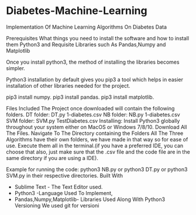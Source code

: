 # Diabetes-Machine-Learning
Implementation Of Machine Learning Algorithms On Diabetes Data

Prerequisites
What things you need to install the software and how to install them
Python3 and Requisite Libraries such As Pandas,Numpy and Matplotlib

Once you install python3, the method of installing the libraries becomes simpler.

Python3 installation by default gives you pip3 a tool which helps in easier installation of other libraries needed for the project.

pip3 install numpy.
pip3 install pandas.
pip3 install matplotlib.

Files Included
The Project once downloaded will contain the following folders.
DT folder:
	DT.py
	1-diabetes.csv
NB folder:
	NB.py
	1-diabetes.csv
SVM folder:
	SVM.py
	TestDiabetes.csv
Installing:
Install Python3 globally throughout your system either on MacOS or Windows 7/8/10.
Download All The Files.
Navigate To The Directory containing the Folders
All The Three Algorithms have their own folders, we have made in that way so for ease of use.
Execute them all in the terminal.(if you have a preferred IDE, you can choose that also, just make sure that the .csv file and the code file are in the same directory if you are using a IDE).

Example for running the code: python3 NB.py or python3 DT.py or python3 SVM.py in their respective directories.
Built With
* Sublime Text - The Text Editor used.
* Python3 -Language Used To Implement,
* Pandas,Numpy,Matplotlib- Libraries Used Along With  Python3		
Versioning
We used git for versioni
